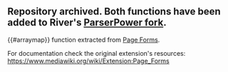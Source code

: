 Repository archived. Both functions have been added to River's [ParserPower fork](https://github.com/RheingoldRiver/ParserPower).
---

{{#arraymap}} function extracted from [Page Forms](https://github.com/wikimedia/mediawiki-extensions-PageForms).

For documentation check the original extension's resources: https://www.mediawiki.org/wiki/Extension:Page_Forms
